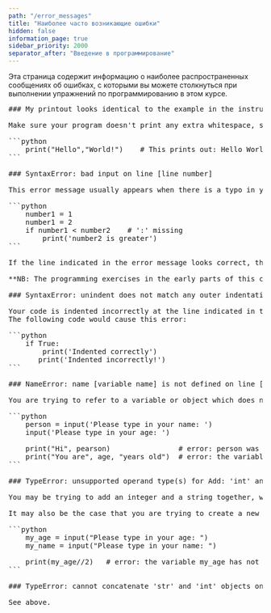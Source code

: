 ```yaml
---
path: "/error_messages"
title: "Наиболее часто возникающие ошибки"
hidden: false
information_page: true
sidebar_priority: 2000
separator_after: "Введение в программирование"
---
```


Эта страница содержит информацию о наиболее распространенных сообщениях об ошибках, с которыми вы можете столкнуться при выполнении упражнений по программированию в этом курсе.

<pre>
### My printout looks identical to the example in the instructions, but my submission still fails

Make sure your program doesn't print any extra whitespace, such as space characters. Notice that the default behaviour of the `print` function is to add a space between any strings separated with a comma.

```python
    print("Hello","World!")    # This prints out: Hello World!
```

### SyntaxError: bad input on line [line number]

This error message usually appears when there is a typo in your code which the Python interpreter finds hard to classify more specifically. For example, there may be a colon character missing from the end of an `if` statement, or a keyword, such as `while`, may have been misspelled. The only way to fix this problem is to inspect the line indicated in the error message.

```python
    number1 = 1
    number1 = 2
    if number1 < number2    # ':' missing
        print('number2 is greater')
```

If the line indicated in the error message looks correct, the error may often be one line above or below the line indicated, so check around the issue, too.

**NB: The programming exercises in the early parts of this course use a framework called Skulpt to run Python code in the browser.** Skulpt is quite limited compared to a regular Python interpreter, and thus the error messages printed out are often less informative. For example, the `bad input on line` error message may refer to many different programming errors, and it is difficult to find out the true cause of the error just based on this message.

### SyntaxError: unindent does not match any outer indentation level on line [line number]

Your code is indented incorrectly at the line indicated in the error message. For example, all lines within an `if` block must be indented the same. To fix this error, indent all lines within a block of code with the exact same amount of whitespace.
The following code would cause this error:

```python
    if True:
        print('Indented correctly')
       print('Indented incorrectly!')
```

### NameError: name [variable name] is not defined on line [line number]

You are trying to refer to a variable or object which does not exist at that specific point in your program. It may be that the variable has not yet been assigned a value, or there is a typo in the variable name. It may also be the case that you have defined a variable inside a function, and are trying to refer to that same variable outside the function.

```python
    person = input('Please type in your name: ')
    input('Please type in your age: ')

    print("Hi", pearson)                # error: person was typed pearson
    print("You are", age, "years old")  # error: the variable age has not been defined
```

### TypeError: unsupported operand type(s) for Add: 'int' and 'str' on line [line number]

You may be trying to add an integer and a string together, without first converting the string into an integer value. Strings can be converted into integers with the `int()` function. A similar error message may appear if you try to perform other arithmetic operations, such as division or subtraction, on strings.

It may also be the case that you are trying to create a new string by combining a string and an integer. You should first convert the integer into a string with the `str()` function.

```python
    my_age = input("Please type in your age: ")
    my_name = input("Please type in your name: ")

    print(my_age//2)   # error: the variable my_age has not been converted into an integer
```

### TypeError: cannot concatenate 'str' and 'int' objects on line [line number]

See above.

</pre>
